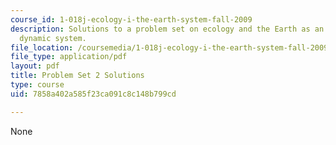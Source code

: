 ```yaml
---
course_id: 1-018j-ecology-i-the-earth-system-fall-2009
description: Solutions to a problem set on ecology and the Earth as an integrated
  dynamic system.
file_location: /coursemedia/1-018j-ecology-i-the-earth-system-fall-2009/7858a402a585f23ca091c8c148b799cd_MIT1_018JF09_hw2_ans.pdf
file_type: application/pdf
layout: pdf
title: Problem Set 2 Solutions
type: course
uid: 7858a402a585f23ca091c8c148b799cd

---
```

None